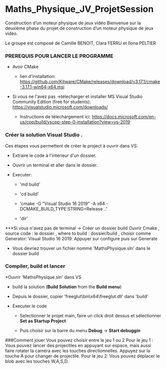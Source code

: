 
# Maths_Physique_JV_ProjetSession
Construction d’un moteur physique de jeux vidéo
Bienvenue sur la deuxième phase du projet de construction d’un moteur physique de jeux vidéo.

Le groupe est composé de Camille BENOIT, Clara FERRU et Ilona PELTIER

### PREREQUIS POUR LANCER LE PROGRAMME
* Avoir CMake

   * lien d'installation: https://github.com/Kitware/CMake/releases/download/v3.17.1/cmake-3.17.1-win64-x64.msi
   
 
* Si vous ne l'avez pas ->télecharger et installer MS Visual Studio Community Edition (free for students): https://visualstudio.microsoft.com/downloads/

    * Instructions de télechargement ici: https://docs.microsoft.com/en-us/cpp/build/vscpp-step-0-installation?view=vs-2019
    

### Créer la solution Visual Studio . 

Ces étapes vous permettent de créer le project à ouvrir dans VS:

* Extraire le code à l'intérieur d'un dossier. 

* Ouvrir un terminal et aller dans le dossier.

* Executer:

  * 'md build'
  
  * 'cd build'
  
  * 'cmake -G "Visual Studio 16 2019" -A x64 -DCMAKE_BUILD_TYPE:STRING=Release ..'
  
  * 'dir'
  
***Si vous n'avez pas de terminal -> Créer un dossier build
Ouvrir Cmake , source code : le dossier , where to build : dossier/build , choisir comme Generator: Visual Studio 16 2019.
Appuyer sur configure puis sur Generate

* Vous devriez trouver un fichier nommé 'MathsPhysique.sln' dans le dossier build


### Compiler, build et lancer

*Ouvrir 'MathsPhysique.sln' dans VS

* build la solution (**Build Solution** from the **Build menu**)

* Depuis le dossier, copier 'freeglut\bin\x64\freeglut.dll' dans 'build'

* Executer le code

  * Selectionner le projet main, faire un click droit dessus et sélectionner **Set as Startup Project** 
  
  * Puis choisir sur la barre du menu **Debug** -> **Start debuggin**

###Comment jouer 
Vous pouvez choisir entre le jeu 1 ou 2
Pour le jeu 1 :
Vous pouvez lancer des projectiles en appuyant sur espace, mais aussi faire rotater la caméra avec les touches directionnelles. 
Appuyez sur la touche A pour changer de projectile.
Pour le jeu 2:
Vous pouvez déplacer le blob avec les touches W,A,S,D.